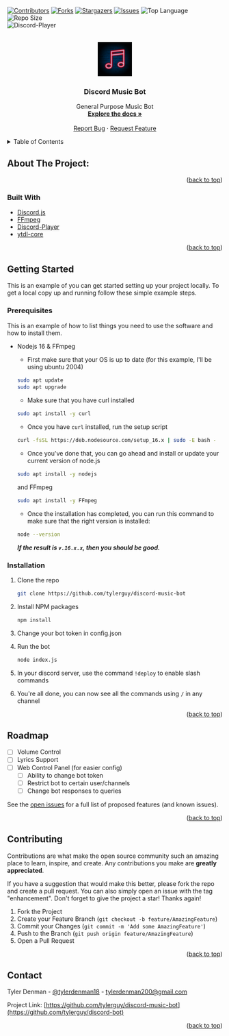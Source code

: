 <div id="top"></div>
<!--
*** Thanks for checking out the Best-README-Template. If you have a suggestion
*** that would make this better, please fork the repo and create a pull request
*** or simply open an issue with the tag "enhancement".
*** Don't forget to give the project a star!
*** Thanks again! Now go create something AMAZING! :D
-->

<!-- PROJECT SHIELDS -->
<!--
*** I'm using markdown "reference style" links for readability.
*** Reference links are enclosed in brackets [ ] instead of parentheses ( ).
*** See the bottom of this document for the declaration of the reference variables
*** for contributors-url, forks-url, etc. This is an optional, concise syntax you may use.
*** https://www.markdownguide.org/basic-syntax/#reference-style-links
-->

[![Contributors][contributors-shield]][contributors-url]
[![Forks][forks-shield]][forks-url] [![Stargazers][stars-shield]][stars-url]
[![Issues][issues-shield]][issues-url]
![Top Language][top-language]
![Repo Size][repo-size]
<br />
![Discord-Player][Discord-Player]

<!-- PROJECT LOGO -->
<br />
<div align="center">
  <a href="https://github.com/tylerguy/discord-music-bot">
    <img src="1f3d4f878c1afe3a3218129864280387.png" alt="Logo" width="80" height="80">
  </a>

<h3 align="center">Discord Music Bot</h3>

  <p align="center">
    General Purpose Music Bot
    <br />
    <a href="https://github.com/tylerguy/discord-music-bot"><strong>Explore the docs »</strong></a>
    <br />
    <br />
    <a href="https://github.com/tylerguy/discord-music-bot/issues">Report Bug</a>
    ·
    <a href="https://github.com/tylerguy/discord-music-bot/issues">Request Feature</a>
  </p>
</div>

<!-- TABLE OF CONTENTS -->
<details>
  <summary>Table of Contents</summary>
  <ol>
    <li>
      <a href="#about-the-project">About The Project</a>
      <ul>
        <li><a href="#built-with">Built With</a></li>
      </ul>
    </li>
    <li>
      <a href="#getting-started">Getting Started</a>
      <ul>
        <li><a href="#prerequisites">Prerequisites</a></li>
        <li><a href="#installation">Installation</a></li>
      </ul>
    </li>
    <li><a href="#usage">Usage</a></li>
    <li><a href="#roadmap">Roadmap</a></li>
    <li><a href="#contributing">Contributing</a></li>
    <li><a href="#contact">Contact</a></li>
  </ol>
</details>

<!-- ABOUT THE PROJECT -->

## About The Project:

<p align="right">(<a href="#top">back to top</a>)</p>

### Built With

- [Discord.js](https://discord.js.org/)
- [FFmpeg](https://www.ffmpeg.org/)
- [Discord-Player](https://github.com/Androz2091/discord-player)
- [ytdl-core](https://github.com/fent/node-ytdl-core)

<p align="right">(<a href="#top">back to top</a>)</p>

<!-- GETTING STARTED -->

## Getting Started

This is an example of you can get started setting up your project
locally. To get a local copy up and running follow these simple example steps.

### Prerequisites

This is an example of how to list things you need to use the software and how to
install them.

- Nodejs 16 & FFmpeg
  - First make sure that your OS is up to date (for this example, I'll be using ubuntu 2004)
  
  ```sh
  sudo apt update
  sudo apt upgrade
  ```
  - Make sure that you have curl installed
  
  ```sh
  sudo apt install -y curl
  ```
  
  - Once you have ```curl``` installed, run the setup script
  
  ```sh
  curl -fsSL https://deb.nodesource.com/setup_16.x | sudo -E bash -
  ```
  
  - Once you've done that, you can go ahead and install or update your current version of node.js
  
  ```sh
  sudo apt install -y nodejs
  ```
  and FFmpeg
  ```sh
  sudo apt install -y FFmpeg
  ```
  
  - Once the installation has completed, you can run this command to make sure that the right version is installed:
  ```sh
  node --version
  ```
  ***If the result is ```v.16.x.x```, then you should be good.***
  
### Installation

1. Clone the repo
   ```sh
   git clone https://github.com/tylerguy/discord-music-bot
   ```
2. Install NPM packages
   ```sh
   npm install
   ```
3. Change your bot token in config.json
4. Run the bot
   ```sh
   node index.js
   ```
5. In your discord server, use the command ```!deploy``` to enable slash commands

6. You're all done, you can now see all the commands using ```/``` in any channel

<p align="right">(<a href="#top">back to top</a>)</p>

<!-- ROADMAP -->

## Roadmap

- [ ] Volume Control
- [ ] Lyrics Support
- [ ] Web Control Panel (for easier config)
  - [ ] Ability to change bot token
  - [ ] Restrict bot to certain user/channels
  - [ ] Change bot responses to queries

See the [open issues](https://github.com/tylerguy/discord-music-bot/issues) for a full
list of proposed features (and known issues).

<p align="right">(<a href="#top">back to top</a>)</p>

<!-- CONTRIBUTING -->

## Contributing

Contributions are what make the open source community such an amazing place to
learn, inspire, and create. Any contributions you make are **greatly
appreciated**.

If you have a suggestion that would make this better, please fork the repo and
create a pull request. You can also simply open an issue with the tag
"enhancement". Don't forget to give the project a star! Thanks again!

1. Fork the Project
2. Create your Feature Branch (`git checkout -b feature/AmazingFeature`)
3. Commit your Changes (`git commit -m 'Add some AmazingFeature'`)
4. Push to the Branch (`git push origin feature/AmazingFeature`)
5. Open a Pull Request

<p align="right">(<a href="#top">back to top</a>)</p>

<!-- CONTACT -->

## Contact

Tyler Denman - [@tylerdenman18](https://twitter.com/TylerDenman18) -
tylerdenman200@gmail.com

Project Link:
[https://github.com/tylerguy/discord-music-bot](https://github.com/tylerguy/discord-bot)

<p align="right">(<a href="#top">back to top</a>)</p>

<!-- MARKDOWN LINKS & IMAGES -->
<!-- https://www.markdownguide.org/basic-syntax/#reference-style-links -->

[contributors-shield]:
  https://img.shields.io/github/contributors/tylerguy/discord-music-bot.svg?style=for-the-badge
[contributors-url]: https://github.com/tylerguy/discord-bot/graphs/contributors
[forks-shield]:
  https://img.shields.io/github/forks/tylerguy/discord-music-bot.svg?style=for-the-badge
[forks-url]: https://github.com/tylerguy/discord-bot/network/members
[stars-shield]:
  https://img.shields.io/github/stars/tylerguy/discord-music-bot.svg?style=for-the-badge
[stars-url]: https://github.com/tylerguy/discord-bot/stargazers
[issues-shield]:
  https://img.shields.io/github/issues/tylerguy/discord-music-bot.svg?style=for-the-badge
[issues-url]: https://github.com/tylerguy/discord-bot/issues
[license-shield]:
  https://img.shields.io/github/license/tylerguy/discord-music-bot.svg?style=for-the-badge
[license-url]: https://github.com/tylerguy/discord-bot/blob/master/LICENSE.txt
[top-language]: https://img.shields.io/github/languages/top/tylerguy/Discord-Music-Bot?style=for-the-badge
[repo-size]: https://img.shields.io/github/repo-size/tylerguy/Discord-Music-Bot?style=for-the-badge
[Discord-Player]: https://img.shields.io/github/package-json/dependency-version/tylerguy/discord-music-bot/discord-player
